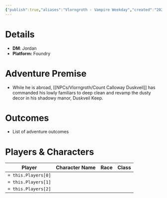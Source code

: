 ```yaml
---
{"publish":true,"aliases":"Vlorngroth - Vampire Weekday","created":"2025-10-03T10:23:37.000-04:00","modified":"2025-10-16T09:10:47.000-04:00","cssclasses":""}
---
```


# Details
- **DM**: Jordan
- **Platform:** Foundry

# Adventure Premise
- While he is abroad, [[NPCs/Vlorngroth/Count Calloway Duskveil]] has commanded his lowly familiars to deep clean and revamp the dusty decor in his shadowy manor, Duskveil Keep.

# Outcomes
- List of adventure outcomes

# Players & Characters
| Player              | Character Name | Race | Class |
| ------------------- | -------------- | ---- | ----- |
| `= this.Players[0]` |                |      |       |
| `= this.Players[1]` |                |      |       |
| `= this.Players[2]` |                |      |       |

